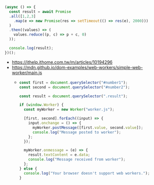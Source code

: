 ```javascript
(async () => {
  const result = await Promise
  .all([1,2,3]
    .map(e => new Promise(res => setTimeout(() => res(e), 2000)))
  )
  .then((values) => (
    values.reduce((p, c) => p + c, 0)
  ));

  console.log(result);
})();
```
- https://ithelp.ithome.com.tw/m/articles/10194296
- https://mdn.github.io/dom-examples/web-workers/simple-web-worker/main.js
  - ```javascript
    const first = document.querySelector("#number1");
    const second = document.querySelector("#number2");
    
    const result = document.querySelector(".result");
    
    if (window.Worker) {
      const myWorker = new Worker("worker.js");
    
      [first, second].forEach((input) => {
        input.onchange = () => {
          myWorker.postMessage([first.value, second.value]);
          console.log("Message posted to worker");
        };
      });
    
      myWorker.onmessage = (e) => {
        result.textContent = e.data;
        console.log("Message received from worker");
      };
    } else {
      console.log("Your browser doesn't support web workers.");
    }
    ```
